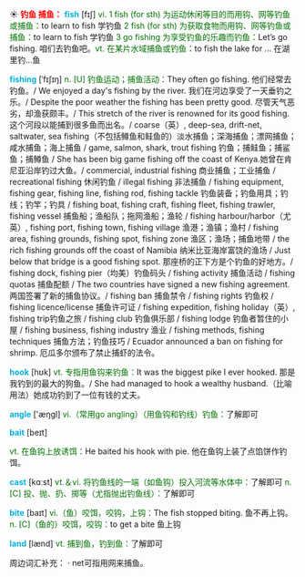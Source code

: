 ☀ <font color="red">**钓鱼 捕鱼：**</font>
<font color="sky blue">**fish**</font> [fɪʃ] 
<font color="rgb(227, 108, 9)">vi. 1 fish (for sth) 为运动休闲等目的而用钩、网等钓鱼或捕鱼：</font>to learn to fish 学钓鱼 <font color="rgb(227, 108, 9)">2 fish (for sth) 为获取食物而用钩、网等钓鱼或捕鱼：</font>to learn to fish 学钓鱼 <font color="rgb(227, 108, 9)">3 go fishing 为享受钓鱼的乐趣而钓鱼：</font>Let’s go fishing. 咱们去钓鱼吧。<font color="rgb(227, 108, 9)">vt. 在某片水域捕鱼或钓鱼：</font>to fish the lake for ... 在湖里钓…鱼
           
<font color="sky blue">**fishing**</font> [ˈfɪʃɪŋ]
<font color="rgb(227, 108, 9)">n. [U] 钓鱼运动；捕鱼活动：</font>They often go fishing. 他们经常去钓鱼。/ We enjoyed a day's fishing by the river. 我们在河边享受了一天垂钓之乐。/ Despite the poor weather the fishing has been pretty good. 尽管天气恶劣，却渔获颇丰。/ This stretch of the river is renowned for its good fishing. 这个河段以能捕到很多鱼而出名。/ coarse（英）, deep-sea, drift-net, saltwater, sea fishing（不包括鳟鱼和鲑鱼的）淡水捕鱼；深海捕鱼；漂网捕鱼；咸水捕鱼；海上捕鱼 / game, salmon, shark, trout fishing 钓鱼；捕鲑鱼；捕鲨鱼；捕鳟鱼 / She has been big game fishing off the coast of Kenya.她曾在肯尼亚沿岸钓过大鱼。/ commercial, industrial fishing 商业捕鱼；工业捕鱼 / recreational fishing 休闲钓鱼 / illegal fishing 非法捕鱼 / fishing equipment, fishing gear, fishing line, fishing rod, fishing tackle 钓鱼装备；钓鱼用具；钓线；钓竿；钓具 / fishing boat, fishing craft, fishing fleet, fishing trawler, fishing vessel 捕鱼船；渔船队；拖网渔船；渔轮 / fishing harbour/harbor（尤英）, fishing port, fishing town, fishing village 渔港；渔镇；渔村 / fishing area, fishing grounds, fishing spot, fishing zone 渔区；渔场；捕鱼地带 / the rich fishing grounds off the coast of Namibia 纳米比亚海岸富饶的渔场 / Just below that bridge is a good fishing spot. 那座桥的正下方是个钓鱼的好地方。/ fishing dock, fishing pier（均美）钓鱼码头 / fishing activity 捕鱼活动 / fishing quotas 捕鱼配额 / The two countries have signed a new fishing agreement. 两国签署了新的捕鱼协议。/ fishing ban 捕鱼禁令 / fishing rights 钓鱼权 / fishing licence/license 捕鱼许可证 / fishing expedition, fishing holiday（英）, fishing trip钓鱼之旅 / fishing club 钓鱼俱乐部 / fishing lodge 钓鱼者暂住的小屋 / fishing business, fishing industry 渔业 / fishing methods, fishing techniques 捕鱼方法；钓鱼技巧 / Ecuador announced a ban on fishing for shrimp. 厄瓜多尔颁布了禁止捕虾的法令。

<font color="sky blue">**hook**</font> [hʊk] 
<font color="rgb(227, 108, 9)">vt. 专指用鱼钩来钓鱼：</font>It was the biggest pike I ever hooked. 那是我钓到的最大的狗鱼。/ She had managed to hook a wealthy husband.（比喻用法）她成功钓到了一位有钱的丈夫。

<font color="sky blue">**angle**</font> ['æŋɡl] 
<font color="rgb(227, 108, 9)">vi.（常用go angling）（用鱼钩和钓线）钓鱼：</font>了解即可

<font color="sky blue">**bait**</font> [beɪt]

<font color="rgb(227, 108, 9)">vt. 在鱼钩上放诱饵：</font>He baited his hook with pie. 他在鱼钩上装了点馅饼作钓饵。

<font color="sky blue">**cast**</font> [kɑːst] 
<font color="rgb(227, 108, 9)">vt.＆vi. 将钓鱼线的一端（如鱼钩）投入河流等水体中：</font>了解即可 <font color="rgb(227, 108, 9)">n. [C] 投、抛、扔、掷等（尤指抛出钓鱼线）：</font>了解即可

<font color="sky blue">**bite**</font> [baɪt] 
<font color="rgb(227, 108, 9)">vi.（鱼）咬饵，咬钩，上钩：</font>The fish stopped biting. 鱼不再上钩。<font color="rgb(227, 108, 9)">n. [C]（鱼的）咬饵，咬钩：</font>to get a bite 鱼上钩 

<font color="sky blue">**land**</font> [lænd] 
<font color="rgb(227, 108, 9)">vt. 捕到鱼，钓到鱼：</font>了解即可

周边词汇补充：
· net可指用网来捕鱼。
